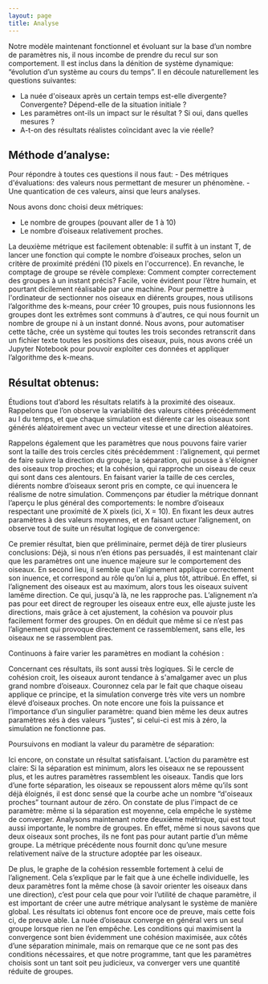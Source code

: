 ```yaml
---
layout: page
title: Analyse
---
```


Notre modèle maintenant fonctionnel et évoluant sur la base d’un nombre de paramètres nis, il nous incombe de prendre du recul sur son comportement. Il est inclus dans la dénition de système dynamique: “évolution d’un système au cours du temps”. Il en découle naturellement les questions suivantes:
  - La nuée d'oiseaux après un certain temps est-elle divergente? Convergente? Dépend-elle de la situation initiale ?
  - Les paramètres ont-ils un impact sur le résultat ? Si oui, dans quelles mesures ?
  - A-t-on des résultats réalistes coïncidant avec la vie réelle?

<h2>Méthode d’analyse:</h2>
Pour répondre à toutes ces questions il nous faut:
- Des métriques d'évaluations: des valeurs nous permettant de mesurer un phénomène.
- Une quantication de ces valeurs, ainsi que leurs analyses.

Nous avons donc choisi deux métriques:
- Le nombre de groupes (pouvant aller de 1 à 10)
- Le nombre d’oiseaux relativement proches.

La deuxième métrique est facilement obtenable: il suffit à un instant T, de lancer une fonction qui compte le nombre d’oiseaux proches, selon un critère de proximité prédéni (10 pixels en l'occurrence).
En revanche, le comptage de groupe se révèle complexe: Comment compter correctement des groupes à un instant précis? Facile, voire évident pour l’être humain, et pourtant dicilement réalisable par une machine. Pour permettre à l'ordinateur de sectionner nos oiseaux en diérents groupes, nous utilisons l’algorithme des k-means, pour créer 10 groupes, puis nous fusionnons les groupes dont les extrêmes sont communs à d'autres, ce qui nous fournit un nombre de groupe ni à un instant donné.
Nous avons, pour automatiser cette tâche, crée un système qui toutes les trois secondes retranscrit dans un fichier texte toutes les positions des oiseaux, puis, nous avons créé un Jupyter Notebook pour pouvoir exploiter ces données et appliquer l’algorithme des k-means.

<h2>Résultat obtenus:</h2>
Étudions tout d’abord les résultats relatifs à la proximité des oiseaux. Rappelons que l’on observe la variabilité des valeurs citées précédemment au l du temps, et que chaque simulation est diérente car les oiseaux sont générés aléatoirement avec un vecteur vitesse et une direction aléatoires.

Rappelons également que les paramètres que nous pouvons faire varier sont la taille des trois cercles cités précédemment : l’alignement, qui permet de faire suivre la direction du groupe; la séparation, qui pousse à s'éloigner des oiseaux trop proches; et la cohésion, qui rapproche un oiseau de ceux qui sont dans ces alentours. En faisant varier la taille de ces cercles, diérents nombre d’oiseaux seront pris en compte, ce qui
inuencera le réalisme de notre simulation.
Commençons par étudier la métrique donnant l’aperçu le plus général des comportements: le nombre d’oiseaux respectant une proximité de X pixels (ici, X = 10).
En fixant les deux autres paramètres à des valeurs moyennes, et en faisant uctuer l’alignement, on observe tout de suite un résultat logique de convergence:

Ce premier résultat, bien que préliminaire, permet déjà de tirer plusieurs conclusions:
Déjà, si nous n’en étions pas persuadés, il est maintenant clair que les paramètres ont une inuence majeure sur le comportement des oiseaux. En second lieu, il semble que l'alignement applique correctement son inuence, et correspond au rôle qu’on lui a, plus tôt, attribué. En effet, si l’alignement des oiseaux est au maximum, alors tous les oiseaux suivent lamême direction. Ce qui, jusqu'à là, ne les rapproche pas. L’alignement n’a pas pour eet direct de regrouper les oiseaux entre eux, elle ajuste juste les directions, mais grâce à cet ajustement, la cohésion va pouvoir plus facilement former des groupes. On en déduit que même si ce n’est pas l’alignement qui provoque
directement ce rassemblement, sans elle, les oiseaux ne se rassemblent pas.

Continuons à faire varier les paramètres en modiant la cohésion :

Concernant ces résultats, ils sont aussi très logiques. Si le cercle de cohésion croit, les oiseaux auront tendance à s'amalgamer avec un plus grand nombre d’oiseaux. Couronnez cela par le fait que chaque oiseau applique ce principe, et la simulation converge très vite vers un nombre élevé d’oiseaux proches. On note encore une fois la puissance et l’importance d’un singulier paramètre: quand bien même les deux autres paramètres xés à des valeurs “justes”, si celui-ci est mis à zéro, la simulation ne fonctionne pas.

Poursuivons en modiant la valeur du paramètre de séparation:

Ici encore, on constate un résultat satisfaisant. L’action du paramètre est claire:
Si la séparation est minimum, alors les oiseaux ne se repoussent plus, et les autres paramètres rassemblent les oiseaux. Tandis que lors d’une forte séparation, les oiseaux se repoussent alors même qu’ils sont déjà éloignés, il est donc sensé que la courbe ache un nombre “d'oiseaux proches” tournant autour de zéro. On constate de plus l'impact de ce paramètre: même si la séparation est moyenne, cela empêche le système de
converger. Analysons maintenant notre deuxième métrique, qui est tout aussi importante, le nombre de groupes. En effet, même si nous savons que deux oiseaux sont proches, ils ne font pas pour autant partie d’un même groupe. La métrique précédente nous fournit donc qu’une mesure relativement naïve de la structure adoptée par les oiseaux.

De plus, le graphe de la cohésion ressemble fortement à celui de l’alignement. Cela s’explique par le fait que à une échelle individuelle, les deux paramètres font la même chose (à savoir orienter les oiseaux dans une direction), c’est pour cela que pour voir l’utilité de chaque paramètre, il est important de créer une autre métrique analysant le système de manière global.
Les résultats ici obtenus font encore oce de preuve, mais cette fois ci, de preuve able.
La nuée d’oiseaux converge en général vers un seul groupe lorsque rien ne l’en empêche.
Les conditions qui maximisent la convergence sont bien évidemment une cohésion maximisée, aux côtés d’une séparation minimale, mais on remarque que ce ne sont pas des conditions nécessaires, et que notre programme, tant que les paramètres choisis sont un tant soit peu judicieux, va converger vers une quantité réduite de groupes.
